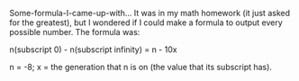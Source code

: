 Some-formula-I-came-up-with...
It was in my math homework (it just asked for the greatest), but I wondered if I could make a formula to output every possible number.
The formula was:


n(subscript 0) - n(subscript infinity) = n - 10x


n = -8; x = the generation that n is on (the value that its subscript has).
